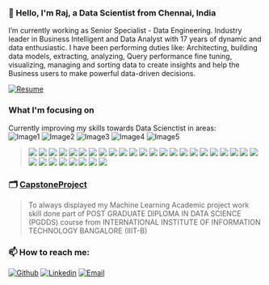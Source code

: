 ### 👋 Hello, I'm Raj, a Data Scientist from Chennai, India

I’m currently working as Senior Specialist - Data Engineering. Industry leader in Business Intelligent and Data Analyst with 17 years of dynamic and data enthusiastic. I have been performing duties like: Architecting, building data models, extracting, analyzing, Query performance fine tuning, visualizing, managing and sorting data to create insights and help the Business users to make powerful data-driven decisions.

[![Resume](https://img.shields.io/badge/-Resume-1A5C71?style=for-the-badge&logo=adobe&logoWidth=40&labelColor=C6CB00&link=https://github.com/raparama/raparama/blob/main/Rajasekaran_Paramasivam_DS.pdf)](https://github.com/raparama/raparama/blob/main/Rajasekaran_Paramasivam_DS.pdf)

### What I'm focusing on 
Currently improving my skills towards Data Scienctist in areas: <br> 
![Image1](https://img.shields.io/badge/PYTHON-1A5C71?style=flat-square)
![Image2](https://img.shields.io/badge/MATPLOTLIB-1A5C71?style=flat-square)
![Image3](https://img.shields.io/badge/PANDAS-1A5C71?style=flat-square)
![Image4](https://img.shields.io/badge/NUMPY-1A5C71?style=flat-square)
![Image5](https://img.shields.io/badge/SEABORN-1A5C71?style=flat-square)

> <img src="https://img.shields.io/badge/STATSMODELS-1A5C71?style=flat-square"> <img src="https://img.shields.io/badge/SKLEARN-1A5C71?style=flat-square"> <img src="https://img.shields.io/badge/SCIPY-1A5C71?style=flat-square"> <img src="https://img.shields.io/badge/DATA BRICKS-1A5C71?style=flat-square"> <img src="https://img.shields.io/badge/CASSANDRA-1A5C71?style=flat-square"> <img src="https://img.shields.io/badge/APACHE SPARK-1A5C71?style=flat-square"> <img src="https://img.shields.io/badge/APACHE HADOOP-1A5C71?style=flat-square"> <img src="https://img.shields.io/badge/SQOOP-1A5C71?style=flat-square"> <img src="https://img.shields.io/badge/HIVE-1A5C71?style=flat-square"> <img src="https://img.shields.io/badge/HUE-1A5C71?style=flat-square"> <img src="https://img.shields.io/badge/HBASE-1A5C71?style=flat-square"> <img src="https://img.shields.io/badge/MAPREDUCE-1A5C71?style=flat-square"> <img src="https://img.shields.io/badge/NEO4j-1A5C71?style=flat-square"> <img src="https://img.shields.io/badge/ORACLE-1A5C71?style=flat-square"> <img src="https://img.shields.io/badge/MS SQL Server-1A5C71?style=flat-square"> <img src="https://img.shields.io/badge/SSIS-1A5C71?style=flat-square"> <img src="https://img.shields.io/badge/SSRS-1A5C71?style=flat-square"> <img src="https://img.shields.io/badge/TERADATA-1A5C71?style=flat-square"> <img src="https://img.shields.io/badge/DB2-1A5C71?style=flat-square"> <img src="https://img.shields.io/badge/NETEZZA-1A5C71?style=flat-square"> <img src="https://img.shields.io/badge/MYSQL-1A5C71?style=flat-square"> <img src="https://img.shields.io/badge/MICROSTRATEGY-1A5C71?style=flat-square"> <img src="https://img.shields.io/badge/TABLEAU-1A5C71?style=flat-square"> <img src="https://img.shields.io/badge/POWERBI-1A5C71?style=flat-square"> <img src="https://img.shields.io/badge/ARCADIA DATA ANALYSIS-1A5C71?style=flat-square"> <img src="https://img.shields.io/badge/GITHUB-1A5C71?style=flat-square"> <img src="https://img.shields.io/badge/JIRA-1A5C71?style=flat-square"> <img src="https://img.shields.io/badge/SCRUM-1A5C71?style=flat-square"> <img src="https://img.shields.io/badge/JUPYTER-1A5C71?style=flat-square"> <img src="https://img.shields.io/badge/EXCEL-1A5C71?style=flat-square"> <img src="https://img.shields.io/badge/PYSPARK-1A5C71?style=flat-square">



### 🗂 [CapstoneProject](https://github.com/raparama/CapstoneProject)
> To always displayed my Machine Learning Academic project work skill done part of POST GRADUATE DIPLOMA IN DATA SCIENCE (PGDDS) course from INTERNATIONAL INSTITUTE OF INFORMATION TECHNOLOGY BANGALORE (IIIT-B)

### 📫 How to reach me:

[![Github](https://img.shields.io/badge/-github-1A5C71?style=for-the-badge&logo=github&logoWidth=40&link=https://github.com/raparama&labelColor=C6CB00)](https://github.com/raparama)
[![Linkedin](https://img.shields.io/badge/-LinkedIn-1A5C71?style=for-the-badge&logo=Linkedin&logoWidth=40&labelColor=C6CB00&link=https://www.linkedin.com/in/rparama/)](https://www.linkedin.com/in/rparama/)
[![Email](https://img.shields.io/badge/-rajasekaran@rparama.com-1A5C71?style=for-the-badge&logo=gmail&logoWidth=40&link=mailto:rajasekaran@rparama.com&labelColor=C6CB00)](mailto:rajasekaran@rparama.com)


<!--
**raparama/raparama** is a ✨ _special_ ✨ repository because its `README.md` (this file) appears on your GitHub profile.




Here are some ideas to get you started:



- 👯 I’m looking to collaborate on ...
- 🤔 I’m looking for help with ...
- 💬 Ask me about ...
- 📫 How to reach me: ...
- 😄 Pronouns: ...
- ⚡ Fun fact: ...

[![Linkedin Badge](https://img.shields.io/badge/-linkedin-0B66C2?style=plastic&logo=Linkedin&logoColor=white&link=https://www.linkedin.com/in/rparama/)] (https://www.linkedin.com/in/rparama/) 


https://img.shields.io/badge/-github-1A5C71?style=for-the-badge&logo=github&logoWidth&=40&link=https://github.com/raparama&labelColor=C6CB00
https://img.shields.io/badge/-Downlaod%20Resume-1A5C71?style=for-the-badge&logo=adobe&logoWidth&=40&link=https://github.com/raparama&labelColor=C6CB00
https://img.shields.io/badge/-rajasekaran@rparama.com-1A5C71?style=for-the-badge&logo=gmail&logoWidth&=40&link=mailto:rajasekaran@rparama.com&labelColor=C6CB00
https://img.shields.io/badge/-rajasekaran@rparama.com-1A5C71?style=for-the-badge&logo=mega&logoWidth&=40&link=mailto:rajasekaran@rparama.com&labelColor=C6CB00

-->




